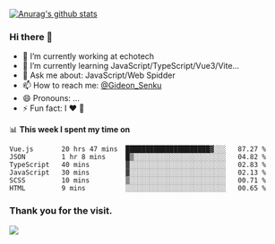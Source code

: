 [![Anurag's github stats](https://github-readme-stats.vercel.app/api?username=gideonsenku)](https://github.com/anuraghazra/github-readme-stats)
### Hi there 👋
- 🔭 I’m currently working at echotech
- 🌱 I’m currently learning JavaScript/TypeScript/Vue3/Vite...
- 💬 Ask me about: JavaScript/Web Spidder 
- 📫 How to reach me: [@Gideon_Senku](https://t.me/Gideon_Senku)
- 😄 Pronouns: ...
- ⚡ Fun fact: I ❤️ 🎵

📊 **This week I spent my time on**
<!--START_SECTION:waka-->

```text
Vue.js       20 hrs 47 mins  █████████████████████▓░░░   87.27 %
JSON         1 hr 8 mins     █▒░░░░░░░░░░░░░░░░░░░░░░░   04.82 %
TypeScript   40 mins         ▓░░░░░░░░░░░░░░░░░░░░░░░░   02.83 %
JavaScript   30 mins         ▓░░░░░░░░░░░░░░░░░░░░░░░░   02.13 %
SCSS         10 mins         ▒░░░░░░░░░░░░░░░░░░░░░░░░   00.71 %
HTML         9 mins          ░░░░░░░░░░░░░░░░░░░░░░░░░   00.65 %
```

<!--END_SECTION:waka-->


### Thank you for the visit.
![](http://profile-counter.glitch.me/gideonsenku/count.svg)
<!--
**GideonSenku/GideonSenku** is a ✨ _special_ ✨ repository because its `README.md` (this file) appears on your GitHub profile.

Here are some ideas to get you started:

- 🔭 I’m currently working on ...
- 🌱 I’m currently learning ...
- 👯 I’m looking to collaborate on ...
- 🤔 I’m looking for help with ...
- 💬 Ask me about ...
- 📫 How to reach me: ...
- 😄 Pronouns: ...
- ⚡ Fun fact: ...
-->
